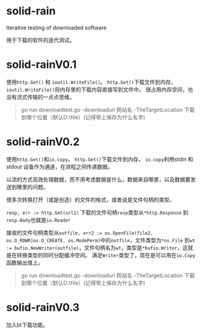 # solid-rain
Iterative testing of downloaded software

用于下载的软件的迭代测试。

# solid-rainV0.1

使用`http.Get()` 和 `ioutil.WriteFile()`。
`http.Get()`下载文件到内存，
`ioutil.WriteFile()`将内存里的下载内容直接写到文件中。
很占用内存空间，也没有流式传输的一点点思维。

>go run downloadtest.go -downloadurl 网站名 -TheTargetLocation 下载到哪个位置（默认D:\file）(记得带上保存为什么名字)

# solid-rainV0.2

使用`http.Get()`和`io.copy`。
`http.Get()`下载文件到内存，
`io.copy`利用stdin 和 stdout 设备作为通道，在进程之间传递数据。

以流的方式高效处理数据，而不用考虑数据是什么，数据来自哪里，以及数据要发送到哪里的问题。

很多次转换打开（或是创造）的文件的格式，或者说是文件句柄的类型。

`resp, err := http.Get(url1)`
下载的文件句柄`resp`类型从`*http.Response`
到`resp.Body`也就是`io.Reader`


接收的文件句柄类型从`outfile, err2 := os.OpenFile(file2, os.O_RDWR|os.O_CREATE, os.ModePerm)`中的`outfile`，文件类型为`*os.File`
到`wt := bufio.NewWriter(outfile)`，文件句柄名为`wt`，类型是`*bufio.Writer`，这就是在转换类型的同时分配缓冲空间。
满足`Writer`类型了，现在是可以用在`io.Copy`函数输出值上。

>go run downloadtest.go -downloadurl 网站名 -TheTargetLocation 下载到哪个位置（默认D:\file）(记得带上保存为什么名字)

# solid-rainV0.3
加入bt下载功能。
